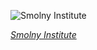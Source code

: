 
![Smolny Institute](https://upload.wikimedia.org/wikipedia/commons/thumb/b/ba/RUS-2016-SPB-Smolny_Institute_02.jpg/450px-RUS-2016-SPB-Smolny_Institute_02.jpg)

*[Smolny Institute](https://wikipedia.org/wiki/File:RUS-2016-SPB-Smolny_Institute_02.jpg)*
